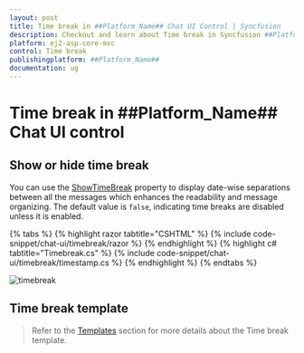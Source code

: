 ```yaml
---
layout: post
title: Time break in ##Platform_Name## Chat UI Control | Syncfusion
description: Checkout and learn about Time break in Syncfusion ##Platform_Name## Chat UI control of Syncfusion Essential JS 2 and more.
platform: ej2-asp-core-mvc
control: Time break
publishingplatform: ##Platform_Name##
documentation: ug
---
```


# Time break in ##Platform_Name## Chat UI control

## Show or hide time break

You can use the [ShowTimeBreak](https://help.syncfusion.com/cr/aspnetmvc-js2/Syncfusion.EJ2.InteractiveChat.ChatUI.html#Syncfusion_EJ2_InteractiveChat_ChatUI_ShowTimeBreak) property to display date-wise separations between all the messages which enhances the readability and message organizing. The default value is `false`, indicating time breaks are disabled unless it is enabled. 

{% tabs %}
{% highlight razor tabtitle="CSHTML" %}
{% include code-snippet/chat-ui/timebreak/razor %}
{% endhighlight %}
{% highlight c# tabtitle="Timebreak.cs" %}
{% include code-snippet/chat-ui/timebreak/timestamp.cs %}
{% endhighlight %}
{% endtabs %}

![timebreak](images/timebreak.png)

## Time break template

> Refer to the [Templates](./templates#time-break-template) section for more details about the Time break template.